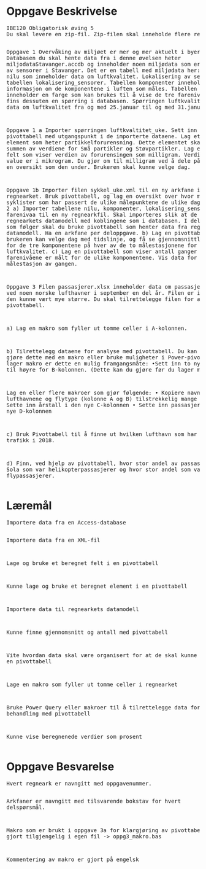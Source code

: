 <h1>Oppgave Beskrivelse</h1>
<pre>
IBE120 Obligatorisk øving 5
Du skal levere en zip-fil. Zip-filen skal inneholde flere regnearkfiler med løsning på oppgavene.

Oppgave 1
Overvåking av miljøet er mer og mer aktuelt i byer i Norge. Databasen du skal hente data fra i denne
øvelsen heter miljodataStavanger.accdb og inneholder noen miljødata som er samlet inn av sensorer
i Stavanger. Det er en tabell med miljødata her:
Tabellen nilu som inneholder data om luftkvalitet.
Lokalisering av sensorene er i tabellen lokalisering_sensorer. Tabellen komponenter inneholder
informasjon om de komponentene i luften som måles. Tabellen farenivaa inneholder en farge som
kan brukes til å vise de tre farenivåene.
Det fins dessuten en spørring i databasen. Spørringen luftkvalitet_uke viser data om luftkvalitet fra
og med 25.januar til og med 31.januar.

Oppgave 1 a
Importer spørringen luftkvaltitet_uke. Sett inn en pivottabell med utgangspunkt i de importerte
dataene.
Lag et beregnet element som heter partikkelforurensning. Dette elementet skal være summen av
verdiene for Små partikler og Støvpartikler.
Lag et beregnet felt som viser verdien av forurensingen som milligram. Verdien i feltet value er i
mikrogram. Du gjør om til milligram ved å dele på 1000.
Vis en oversikt som den under. Brukeren skal kunne velge dag.

Oppgave 1b
Importer filen sykkel_uke.xml til en ny arkfane i regnearket.
Bruk pivottabell, og lag en oversikt over hvor mange syklister som har passert de ulike målepunktene
de ulike dagene.Oppgave 2
a) Importer tabellene nilu, komponenter, lokalisering_sensorer og farenivaa til en ny
regnearkfil. Skal importeres slik at de havner i regnearkets datamodell med koblingene som i
databasen.
I deloppgavene som følger skal du bruke pivottabell som henter data fra regnearkets datamodell.
Ha en arkfane per deloppgave.
b) Lag en pivottabell der brukeren kan velge dag med tidslinje, og få se gjennomsnittlig
måleverdi for de tre komponentene på hver av de to målestasjonene for luftkvalitet.
c) Lag en pivottabell som viser antall ganger de ulike farenivåene er målt for de ulike
komponentene. Vis data for en målestasjon av gangen.

Oppgave 3
Filen passasjerer.xlsx inneholder data om passasjertrafikk ved noen norske lufthavner i september en
del år. Filen er ikke så stor, den kunne vært mye større. Du skal tilrettelegge filen for analyse med
pivottabell.

a) Lag en makro som fyller ut tomme celler i A-kolonnen.

b) Tilrettelegg dataene for analyse med pivottabell. Du kan enten gjøre dette med en makro
eller bruke muligheter i Power-pivot.
Hvis du lager makro er dette en mulig framgangsmåte:
    •Sett inn to nye kolonner til høyre for B-kolonnen. (Dette kan du gjøre før du lager
    makroen)

Lag en eller flere makroer som gjør følgende:
    • Kopiere navnet på lufthavnene og flytype (kolonne A og B) tilstrekkelig mange ganger
    • Sette inn årstall i den nye C-kolonnen
    • Sette inn passasjertall i den nye D-kolonnen

c) Bruk Pivottabell til å finne ut hvilken lufthavn som har mest mest trafikk i 2018.

d) Finn, ved hjelp av pivottabell, hvor stor andel av passasjerene på Sola som var
helikopterpassasjerer og hvor stor andel som var flypassasjerer.
</pre>

<h1>Læremål</h1>
<pre>
Importere data fra en Access-database

Importere data fra en XML-fil

Lage og bruke et beregnet felt i en pivottabell

Kunne lage og bruke et beregnet element i en pivottabell

Importere data til regnearkets datamodell

Kunne finne gjennomsnitt og antall med pivottabell

Vite hvordan data skal være organisert for at de skal kunne brukes i en pivottabell

Lage en makro som fyller ut tomme celler i regnearket

Bruke Power Query eller makroer til å tilrettelegge data for behandling med pivottabell

Kunne vise beregnenede verdier som prosent
</pre>

<h1>Oppgave Besvarelse</h1>
<pre>
Hvert regneark er navngitt med oppgavenummer.

Arkfaner er navngitt med tilsvarende bokstav for hvert delspørsmål.

Makro som er brukt i oppgave 3a for klargjøring av pivottabell er
gjort tilgjengelig i egen fil -> oppg3_makro.bas

Kommentering av makro er gjort på engelsk
</pre>
